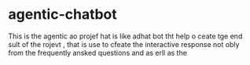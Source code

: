 # agentic-chatbot


This is the agentic ao projef hat is like adhat bot tht help o ceate tge  end sult of the rojevt , that is use to cfeate the interactive response not obly from the frequently ansked questions and as erll as the 
